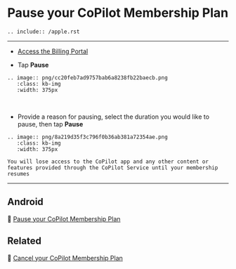 # Pause your CoPilot Membership Plan

```{eval-rst}
.. include:: /apple.rst
```

---

- [Access the Billing Portal](billing.md)

- Tap **Pause**

```{eval-rst}
.. image:: png/cc20feb7ad9757bab6a8238fb22baecb.png
   :class: kb-img
   :width: 375px
```

&nbsp;

- Provide a reason for pausing, select the duration you would like to pause, then tap **Pause**

```{eval-rst}
.. image:: png/8a219d35f3c796f0b36ab381a72354ae.png
   :class: kb-img
   :width: 375px
```

```{attention}
You will lose access to the CoPilot app and any other content or features provided through the CoPilot Service until your membership resumes
```

---

## Android

📌 [Pause your CoPilot Membership Plan](android/pause.md)

## Related

📌 [Cancel your CoPilot Membership Plan](cancel.md)
